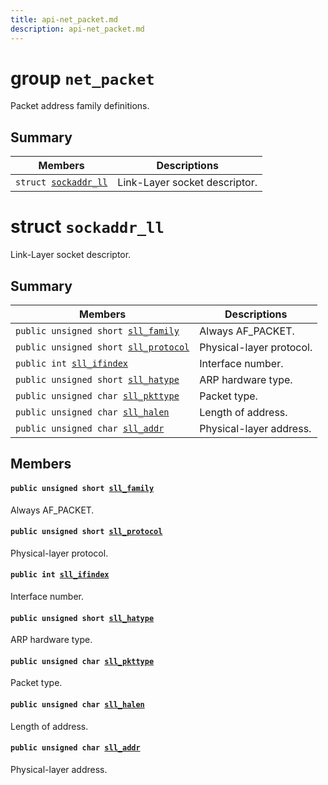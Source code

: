 ```yaml
---
title: api-net_packet.md
description: api-net_packet.md
---
```

# group `net_packet` 

Packet address family definitions.

## Summary

 Members                        | Descriptions                                
--------------------------------|---------------------------------------------
`struct `[`sockaddr_ll`](#structsockaddr__ll) | Link-Layer socket descriptor.

# struct `sockaddr_ll` 

Link-Layer socket descriptor.

## Summary

 Members                        | Descriptions                                
--------------------------------|---------------------------------------------
`public unsigned short `[`sll_family`](#structsockaddr__ll_1a3ef0dd9816198c7a793f9b183165eb71) | Always AF_PACKET.
`public unsigned short `[`sll_protocol`](#structsockaddr__ll_1aaeba7e5e2d780fa64efcf457827774b6) | Physical-layer protocol.
`public int `[`sll_ifindex`](#structsockaddr__ll_1a93b4976ed8e9d58cdcc620f5d1987f68) | Interface number.
`public unsigned short `[`sll_hatype`](#structsockaddr__ll_1a77ee1a8b9f202084320a4d578eff40ba) | ARP hardware type.
`public unsigned char `[`sll_pkttype`](#structsockaddr__ll_1a45ca9c4b438b9dc812723b786f09d269) | Packet type.
`public unsigned char `[`sll_halen`](#structsockaddr__ll_1a5761c9cf1bc8ac561911c180e05ed405) | Length of address.
`public unsigned char `[`sll_addr`](#structsockaddr__ll_1a1ea2f1bc3ca923ee475495248ab567b7) | Physical-layer address.

## Members

#### `public unsigned short `[`sll_family`](#structsockaddr__ll_1a3ef0dd9816198c7a793f9b183165eb71) 

Always AF_PACKET.

#### `public unsigned short `[`sll_protocol`](#structsockaddr__ll_1aaeba7e5e2d780fa64efcf457827774b6) 

Physical-layer protocol.

#### `public int `[`sll_ifindex`](#structsockaddr__ll_1a93b4976ed8e9d58cdcc620f5d1987f68) 

Interface number.

#### `public unsigned short `[`sll_hatype`](#structsockaddr__ll_1a77ee1a8b9f202084320a4d578eff40ba) 

ARP hardware type.

#### `public unsigned char `[`sll_pkttype`](#structsockaddr__ll_1a45ca9c4b438b9dc812723b786f09d269) 

Packet type.

#### `public unsigned char `[`sll_halen`](#structsockaddr__ll_1a5761c9cf1bc8ac561911c180e05ed405) 

Length of address.

#### `public unsigned char `[`sll_addr`](#structsockaddr__ll_1a1ea2f1bc3ca923ee475495248ab567b7) 

Physical-layer address.

